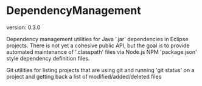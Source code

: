 DependencyManagement
==============
version: 0.3.0

Dependency management utilities for Java '.jar' dependencies in Eclipse projects. 
There is not yet a cohesive public API, but the goal is to provide automated maintenance of '.classpath' files via Node.js NPM 'package.json' style dependency definition files.

Git utilities for listing projects that are using git and running 'git status' on a project and getting back a list of modified/added/deleted files